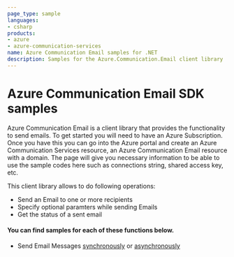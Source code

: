 ```yaml
---
page_type: sample
languages:
- csharp
products:
- azure
- azure-communication-services
name: Azure Communication Email samples for .NET
description: Samples for the Azure.Communication.Email client library
---
```


# Azure Communication Email SDK samples

Azure Communication Email is a client library that provides the functionality to send emails.
To get started you will need to have an Azure Subscription. Once you have this you can go into the Azure portal and create an Azure Communication Services resource, an Azure Communication Email resource with a domain. The page will give you necessary information to be able to use the sample codes here such as connections string, shared access key, etc.

This client library allows to do following operations:
 - Send an Email to one or more recipients
 - Specify optional paramters while sending Emails
 - Get the status of a sent email

 #### You can find samples for each of these functions below.
 - Send Email Messages [synchronously][sample_email] or [asynchronously][sample_email_async]
 
<!-- LINKS -->
[sample_email]: https://www.bing.com
[sample_email_async]: https://www.bing.com